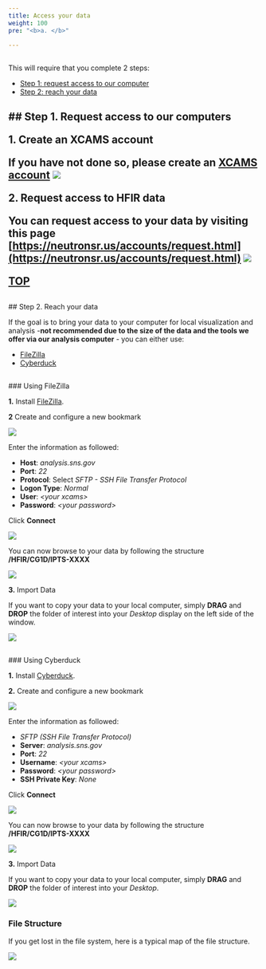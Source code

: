 ```yaml
---
title: Access your data
weight: 100
pre: "<b>a. </b>"

---
```


<h2 id='top'></h2>

This will require that you complete 2 steps:

 * <a href='#create_account'>Step 1: request access to our computer</a>
 * <a href='#reach_data'>Step 2: reach your data</a>

<h2 id='create_account'>
## <a href='#top' class='fa fa-arrow-up'></a> Step 1. Request access to our computers

**1.** Create an XCAMS account

If you have not done so, please create an [XCAMS account](https://xcams.ornl.gov/xcams/groups/prpsl_user/index.shtml)
<img src='/tutorial/how_to_access_data/images/ipts_access.png' />

**2.** Request access to HFIR data

You can request access to your data by visiting this page [https://neutronsr.us/accounts/request.html](https://neutronsr.us/accounts/request.html)
<img src='/tutorial/how_to_access_data/images/hfir_access.png' />

<a href='#top'>TOP</a>
<h2 id='reach_data'></h2>
## <a href='#top' class='fa fa-arrow-up'></a> Step 2. Reach your data

If the goal is to bring your data to your computer for local visualization and analysis -**not recommended due to the size of the data
and the tools we offer via our analysis computer** - you can either use:

<ul>
  <li><a href='#filezilla'>FileZilla</a></li>
  <li><a href='#cyberduck'>Cyberduck</a></li>
</ul>

<h2 id='filezilla'></h2>
### Using FileZilla

**1.** Install [FileZilla](https://sourceforge.net/projects/filezilla).

**2** Create and configure a new bookmark

<img src='/tutorial/how_to_access_data/images/filezilla_bookmark.png' />

Enter the information as followed:

 * **Host**: *analysis.sns.gov*
 * **Port**: *22*
 * **Protocol**: Select *SFTP - SSH File Transfer Protocol*
 * **Logon Type**: *Normal*
 * **User**: *\<your xcams>*
 * **Password**: *\<your password>*

 Click **Connect**

<img src='/tutorial/how_to_access_data/images/filezilla_configure.png' />

You can now browse to your data by following the structure **/HFIR/CG1D/IPTS-XXXX**

<img src='/tutorial/how_to_access_data/images/filezilla_browse.png' />

**3.** Import Data

If you want to copy your data to your local computer, simply **DRAG** and **DROP** the folder of interest into your
*Desktop* display on the left side of the window.

<img src='/tutorial/how_to_access_data/images/filezilla_export.gif' />



<h2 id='cyberduck'></h2>
### Using Cyberduck

**1.** Install [Cyberduck](https://cyberduck.io/).

**2.** Create and configure a new bookmark

<img src='/tutorial/how_to_access_data/images/cyberduck_bookmark.png' />

Enter the information as followed:

 * *SFTP (SSH File Transfer Protocol)*
 * **Server**: *analysis.sns.gov*
 * **Port**: *22*
 * **Username**: *\<your xcams>*
 * **Password**: *\<your password>*
 * **SSH Private Key**: *None*

 Click **Connect**

<img src='/tutorial/how_to_access_data/images/cyberduck_configure.png' />

You can now browse to your data by following the structure **/HFIR/CG1D/IPTS-XXXX**

<img src='/tutorial/how_to_access_data/images/cyberduck_browse.png' />

**3.** Import Data

If you want to copy your data to your local computer, simply **DRAG** and **DROP** the folder of interest into your
*Desktop*.

<img src='/tutorial/how_to_access_data/images/cyberduck_export.gif' />

### File Structure

If you get lost in the file system, here is a typical map of the file structure.

<img src='/tutorial/how_to_access_data/images/file_structure.png' />



<a href='#top' class='fa fa-arrow-up'></a>
